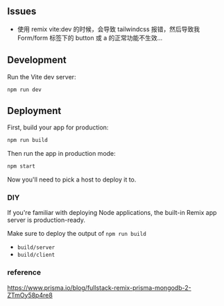 ## Issues
- 使用 remix vite:dev 的时候，会导致 tailwindcss 报错，然后导致我 Form/form 标签下的 button
或 a 的正常功能不生效...

## Development

Run the Vite dev server:

```shellscript
npm run dev
```

## Deployment

First, build your app for production:

```sh
npm run build
```

Then run the app in production mode:

```sh
npm start
```

Now you'll need to pick a host to deploy it to.

### DIY

If you're familiar with deploying Node applications, the built-in Remix app server is production-ready.

Make sure to deploy the output of `npm run build`

- `build/server`
- `build/client`

### reference
https://www.prisma.io/blog/fullstack-remix-prisma-mongodb-2-ZTmOy58p4re8
